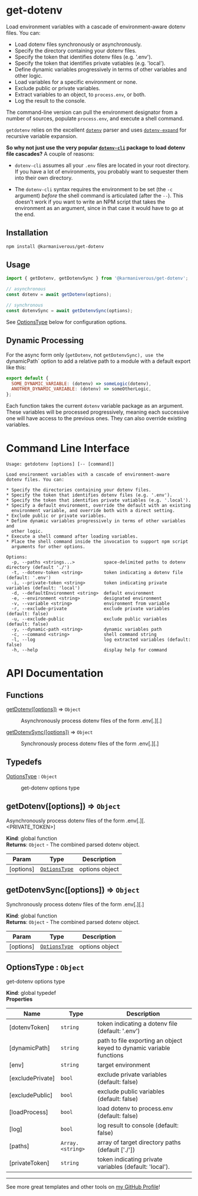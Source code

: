 # get-dotenv

Load environment variables with a cascade of environment-aware dotenv files. You can:

- Load dotenv files synchronously or asynchronously.
- Specify the directory containing your dotenv files.
- Specify the token that identifies dotenv files (e.g. '.env').
- Specify the token that identifies private vatiables (e.g. 'local').
- Define dynamic variables progressively in terms of other variables and other logic.
- Load variables for a specific environment or none.
- Exclude public or private variables.
- Extract variables to an object, to `process.env`, or both.
- Log the result to the console.

The command-line version can pull the environment designator from a number of sources, populate `process.env`, and execute a shell command.

`getdotenv` relies on the excellent [`dotenv`](https://www.npmjs.com/package/dotenv) parser and uses [`dotenv-expand`](https://www.npmjs.com/package/dotenv-expand) for recursive variable expansion.

**So why not just use the very popular [`dotenv-cli`](https://www.npmjs.com/package/dotenv-cli) package to load dotenv file cascades?** A couple of reasons:

- `dotenv-cli` assumes all your `.env` files are located in your root directory. If you have a lot of environments, you probably want to sequester them into their own directory.

- The `dotenv-cli` syntax requires the environment to be set (the `-c` argument) _before_ the shell command is articulated (after the `--`). This doesn't work if you want to write an NPM script that takes the environment as an argument, since in that case it would have to go at the end.

## Installation

```bash
npm install @karmaniverous/get-dotenv
```

## Usage

```js
import { getDotenv, getDotenvSync } from '@karmaniverous/get-dotenv';

// asynchronous
const dotenv = await getDotenv(options);

// synchronous
const dotenvSync = await getDotenvSync(options);
```

See [OptionsType](#optionstype--object) below for configuration options.

## Dynamic Processing

For the async form only (`getDotenv`, not `getDotenvSync), use the `dynamicPath` option to add a relative path to a module with a default export like this:

```js
export default {
  SOME_DYNAMIC_VARIABLE: (dotenv) => someLogic(dotenv),
  ANOTHER_DYNAMIC_VARIABLE: (dotenv) => someOtherLogic,
};
```

Each function takes the current `dotenv` variable package as an argument. These variables will be processed progressively, meaning each successive one will have access to the previous ones. They can also override existing variables.

# Command Line Interface

```text
Usage: getdotenv [options] [-- [command]]

Load environment variables with a cascade of environment-aware
dotenv files. You can:

* Specify the directories containing your dotenv files.
* Specify the token that identifies dotenv files (e.g. '.env').
* Specify the token that identifies private vatiables (e.g. '.local').
* Specify a default environment, override the default with an existing
  environment variable, and override both with a direct setting.
* Exclude public or private variables.
* Define dynamic variables progressively in terms of other variables and
  other logic.
* Execute a shell command after loading variables.
* Place the shell command inside the invocation to support npm script
  arguments for other options.

Options:
  -p, --paths <strings...>           space-delimited paths to dotenv directory (default './')
  -t, --dotenv-token <string>        token indicating a dotenv file (default: '.env')
  -i, --private-token <string>       token indicating private variables (default: 'local')
  -d, --defaultEnvironment <string>  default environment
  -e, --environment <string>         designated environment
  -v, --variable <string>            environment from variable
  -r, --exclude-private              exclude private variables (default: false)
  -u, --exclude-public               exclude public variables (default: false)
  -y, --dynamic-path <string>        dynamic variables path
  -c, --command <string>             shell command string
  -l, --log                          log extracted variables (default: false)
  -h, --help                         display help for command
```

# API Documentation

## Functions

<dl>
<dt><a href="#getDotenv">getDotenv([options])</a> ⇒ <code>Object</code></dt>
<dd><p>Asynchronously process dotenv files of the form .env[.<ENV>][.<PRIVATE_TOKEN>]</p>
</dd>
<dt><a href="#getDotenvSync">getDotenvSync([options])</a> ⇒ <code>Object</code></dt>
<dd><p>Synchronously process dotenv files of the form .env[.<ENV>][.<PRIVATETOKEN>]</p>
</dd>
</dl>

## Typedefs

<dl>
<dt><a href="#OptionsType">OptionsType</a> : <code>Object</code></dt>
<dd><p>get-dotenv options type</p>
</dd>
</dl>

<a name="getDotenv"></a>

## getDotenv([options]) ⇒ <code>Object</code>
Asynchronously process dotenv files of the form .env[.<ENV>][.<PRIVATE_TOKEN>]

**Kind**: global function  
**Returns**: <code>Object</code> - The combined parsed dotenv object.  

| Param | Type | Description |
| --- | --- | --- |
| [options] | [<code>OptionsType</code>](#OptionsType) | options object |

<a name="getDotenvSync"></a>

## getDotenvSync([options]) ⇒ <code>Object</code>
Synchronously process dotenv files of the form .env[.<ENV>][.<PRIVATETOKEN>]

**Kind**: global function  
**Returns**: <code>Object</code> - The combined parsed dotenv object.  

| Param | Type | Description |
| --- | --- | --- |
| [options] | [<code>OptionsType</code>](#OptionsType) | options object |

<a name="OptionsType"></a>

## OptionsType : <code>Object</code>
get-dotenv options type

**Kind**: global typedef  
**Properties**

| Name | Type | Description |
| --- | --- | --- |
| [dotenvToken] | <code>string</code> | token indicating a dotenv file (default: '.env') |
| [dynamicPath] | <code>string</code> | path to file exporting an object keyed to dynamic variable functions |
| [env] | <code>string</code> | target environment |
| [excludePrivate] | <code>bool</code> | exclude private variables (default: false) |
| [excludePublic] | <code>bool</code> | exclude public variables (default: false) |
| [loadProcess] | <code>bool</code> | load dotenv to process.env (default: false) |
| [log] | <code>bool</code> | log result to console (default: false) |
| [paths] | <code>Array.&lt;string&gt;</code> | array of target directory paths (default ['./']) |
| [privateToken] | <code>string</code> | token indicating private variables (default: 'local'). |


---

See more great templates and other tools on
[my GitHub Profile](https://github.com/karmaniverous)!
